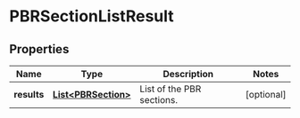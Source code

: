 # PBRSectionListResult

## Properties
Name | Type | Description | Notes
------------ | ------------- | ------------- | -------------
**results** | [**List&lt;PBRSection&gt;**](PBRSection.md) | List of the PBR sections. |  [optional]
